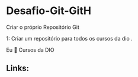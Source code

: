 # Desafio-Git-GitH
Criar o próprio Repositório Git

1: Criar um repositório para todos os cursos da dio .

Eu 🤝 Cursos da DIO


## Links:




